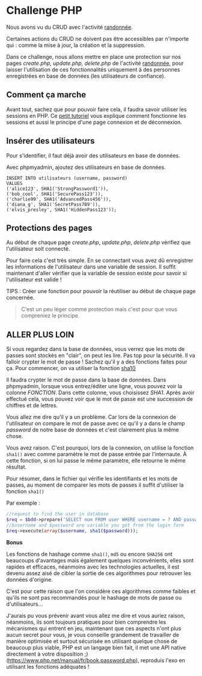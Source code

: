 # Challenge PHP

Nous avons vu du CRUD avec l'activité [randonnée](../php-training-mysql).

Certaines actions du CRUD ne doivent pas être accessibles par n'importe qui : comme la mise à jour, la création et la suppression.

Dans ce challenge, nous allons mettre en place une protection sur nos pages _create.php, update.php, delete.php_ de l'activité [randonnée](../php-training-mysql), pour laisser l'utilisation de ces fonctionnalités uniquement à des personnes enregistrées en base de données (les utilisateurs de confiance).

## Comment ça marche

Avant tout, sachez que pour pouvoir faire cela, il faudra savoir utiliser les sessions en PHP. Ce [petit tutoriel](http://www.lephpfacile.com/cours/18-les-sessions) vous explique comment fonctionne les sessions et aussi le principe d'une page connexion et de déconnexion.

## Insérer des utilisateurs

Pour s'identifier, il faut déjà avoir des utilisateurs en base de données.

Avec phpmyadmin, ajoutez des utilisateurs en base de données.

```
INSERT INTO utilisateurs (username, password)
VALUES
('alice123', SHA1('StrongPassword1')),
('bob_cool', SHA1('SecurePass123')),
('charlie99', SHA1('AdvancedPass456')),
('diana_g', SHA1('SecretPass789')),
('elvis_presley', SHA1('HiddenPass123'));
```

## Protections des pages

Au début de chaque page _create.php_, _update.php_, _delete.php_ vérifiez que l'utilisateur soit connecté.

Pour faire cela c'est très simple. En se connectant vous avez dû enregistrer les informations de l'utilisateur dans une variable de session. Il suffit maintenant d'aller vérifier que la variable de session existe pour savoir si l'utilisateur est valide !

TIPS : Créer une fonction pour pouvoir la réutiliser au début de chaque page concernée.

> C'est un peu léger comme protection mais c'est pour que vous compreniez le principe.

## ALLER PLUS LOIN

Si vous regardez dans la base de données, vous verrez que les mots de passes sont stockés en "clair", on peut les lire. Pas top pour la sécurité.
Il va falloir crypter le mot de passe ! Sachez qu'il y a des fonctions faites pour ça. Pour commencer, on va utiliser la fonction [sha1()](http://php.net/manual/fr/function.sha1.php)

Il faudra crypter le mot de passe dans la base de données. Dans phpmyadmin, lorsque vous entrez/éditer une ligne, vous pouvez voir la colonne _FONCTION_. Dans cette colonne, vous choisissez _SHA1_. Après avoir effectué cela, vous pouvez voir que le mot de passe est une succession de chiffres et de lettres.

Vous allez me dire qu'il y a un problème. Car lors de la connexion de l'utilisateur on compare le mot de passe avec ce qu'il y a dans le champ _password_ de notre base de données et c'est clairement plus la même chose.

Vous avez raison. C'est pourquoi, lors de la connexion, on utilise la fonction `sha1()` avec comme paramètre le mot de passe entrée par l'internaute. À cette fonction, si on lui passe le même paramètre, elle retourne le même résultat.

Pour résumer, dans le fichier qui vérifie les identifiants et les mots de passes, au moment de comparer les mots de passes il suffit d'utiliser la fonction `sha1()`

Par exemple :

```php
//request to find the user in database
$req = $bdd->prepare('SELECT nom FROM user WHERE username = ? AND password <= ?');
//$username and $password are variable you got from the login form
$req->execute(array($username, sha1($password)));
```

**Bonus**

Les fonctions de hashage comme `sha1()`, `md5` ou encore `SHA256` ont beaucoups d'avantages mais également quelques inconvénients, elles sont rapides et efficaces, néanmoins avec les technologies actuelles, il est devenu assez aisé de cibler la sortie de ces algorithmes pour retrouver les données d'origine.

C'est pour cette raison que l'on considère ces algorithmes comme faibles et qu'ils ne sont pas recommandés pour le hashage de mots de passe ou d'utilisateurs...

J'aurais pu vous prévenir avant vous allez me dire et vous auriez raison, néanmoins, ils sont toujours pratiques pour bien comprendre les mécanismes qui entrent en jeu, maintenant que ces aspects n'ont plus aucun secret pour vous, je vous conseille grandement de travailler de manière optimisée et surtout sécurisée en utilisant quelque chose de beaucoup plus viable, PHP est un langage bien fait, il met une API native directement à votre disposition ;) (https://www.php.net/manual/fr/book.password.php), reproduis l'exo en utilisant les fonctions adéquates !
